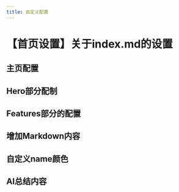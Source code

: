 ```yaml
---
title: 自定义配置
---
```


# 【首页设置】关于index.md的设置 <Badge type="tip" text="^1.9.0" />

## 主页配置

## Hero部分配制

## Features部分的配置

## 增加Markdown内容

## 自定义name颜色

## AI总结内容
